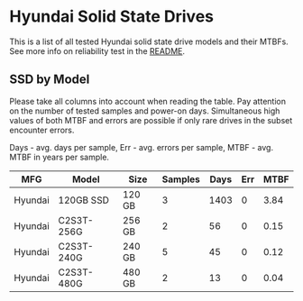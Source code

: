 Hyundai Solid State Drives
==========================

This is a list of all tested Hyundai solid state drive models and their MTBFs. See
more info on reliability test in the [README](https://github.com/linuxhw/SMART).

SSD by Model
------------

Please take all columns into account when reading the table. Pay attention on the
number of tested samples and power-on days. Simultaneous high values of both MTBF
and errors are possible if only rare drives in the subset encounter errors.

Days - avg. days per sample,
Err  - avg. errors per sample,
MTBF - avg. MTBF in years per sample.

| MFG       | Model              | Size   | Samples | Days  | Err   | MTBF |
|-----------|--------------------|--------|---------|-------|-------|------|
| Hyundai   | 120GB SSD          | 120 GB | 3       | 1403  | 0     | 3.84   |
| Hyundai   | C2S3T-256G         | 256 GB | 2       | 56    | 0     | 0.15   |
| Hyundai   | C2S3T-240G         | 240 GB | 5       | 45    | 0     | 0.12   |
| Hyundai   | C2S3T-480G         | 480 GB | 2       | 13    | 0     | 0.04   |
